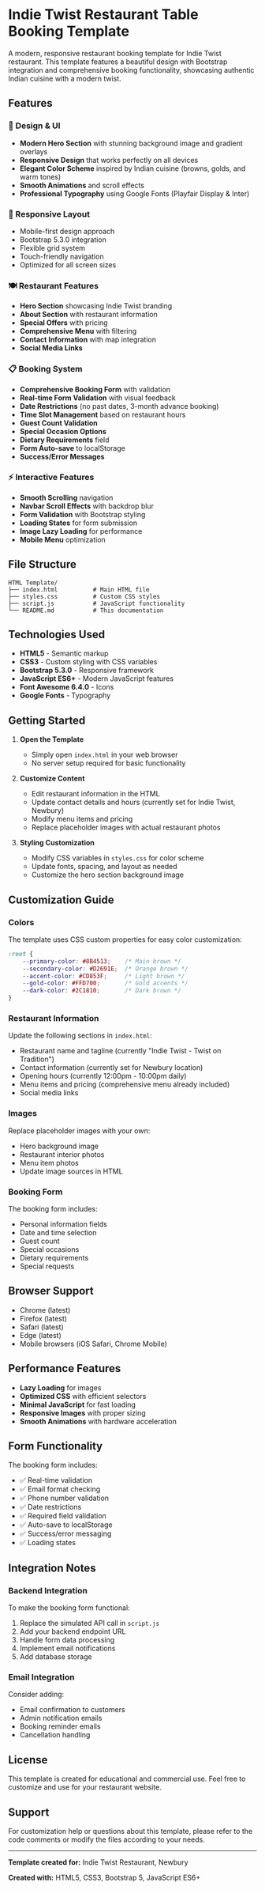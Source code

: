 # Indie Twist Restaurant Table Booking Template

A modern, responsive restaurant booking template for Indie Twist restaurant. This template features a beautiful design with Bootstrap integration and comprehensive booking functionality, showcasing authentic Indian cuisine with a modern twist.

## Features

### 🎨 Design & UI
- **Modern Hero Section** with stunning background image and gradient overlays
- **Responsive Design** that works perfectly on all devices
- **Elegant Color Scheme** inspired by Indian cuisine (browns, golds, and warm tones)
- **Smooth Animations** and scroll effects
- **Professional Typography** using Google Fonts (Playfair Display & Inter)

### 📱 Responsive Layout
- Mobile-first design approach
- Bootstrap 5.3.0 integration
- Flexible grid system
- Touch-friendly navigation
- Optimized for all screen sizes

### 🍽️ Restaurant Features
- **Hero Section** showcasing Indie Twist branding
- **About Section** with restaurant information
- **Special Offers** with pricing
- **Comprehensive Menu** with filtering
- **Contact Information** with map integration
- **Social Media Links**

### 📋 Booking System
- **Comprehensive Booking Form** with validation
- **Real-time Form Validation** with visual feedback
- **Date Restrictions** (no past dates, 3-month advance booking)
- **Time Slot Management** based on restaurant hours
- **Guest Count Validation**
- **Special Occasion Options**
- **Dietary Requirements** field
- **Form Auto-save** to localStorage
- **Success/Error Messages**

### ⚡ Interactive Features
- **Smooth Scrolling** navigation
- **Navbar Scroll Effects** with backdrop blur
- **Form Validation** with Bootstrap styling
- **Loading States** for form submission
- **Image Lazy Loading** for performance
- **Mobile Menu** optimization

## File Structure

```
HTML Template/
├── index.html          # Main HTML file
├── styles.css          # Custom CSS styles
├── script.js           # JavaScript functionality
└── README.md           # This documentation
```

## Technologies Used

- **HTML5** - Semantic markup
- **CSS3** - Custom styling with CSS variables
- **Bootstrap 5.3.0** - Responsive framework
- **JavaScript ES6+** - Modern JavaScript features
- **Font Awesome 6.4.0** - Icons
- **Google Fonts** - Typography

## Getting Started

1. **Open the Template**
   - Simply open `index.html` in your web browser
   - No server setup required for basic functionality

2. **Customize Content**
   - Edit restaurant information in the HTML
   - Update contact details and hours (currently set for Indie Twist, Newbury)
   - Modify menu items and pricing
   - Replace placeholder images with actual restaurant photos

3. **Styling Customization**
   - Modify CSS variables in `styles.css` for color scheme
   - Update fonts, spacing, and layout as needed
   - Customize the hero section background image

## Customization Guide

### Colors
The template uses CSS custom properties for easy color customization:

```css
:root {
    --primary-color: #8B4513;    /* Main brown */
    --secondary-color: #D2691E;  /* Orange brown */
    --accent-color: #CD853F;     /* Light brown */
    --gold-color: #FFD700;       /* Gold accents */
    --dark-color: #2C1810;       /* Dark brown */
}
```

### Restaurant Information
Update the following sections in `index.html`:
- Restaurant name and tagline (currently "Indie Twist - Twist on Tradition")
- Contact information (currently set for Newbury location)
- Opening hours (currently 12:00pm - 10:00pm daily)
- Menu items and pricing (comprehensive menu already included)
- Social media links

### Images
Replace placeholder images with your own:
- Hero background image
- Restaurant interior photos
- Menu item photos
- Update image sources in HTML

### Booking Form
The booking form includes:
- Personal information fields
- Date and time selection
- Guest count
- Special occasions
- Dietary requirements
- Special requests

## Browser Support

- Chrome (latest)
- Firefox (latest)
- Safari (latest)
- Edge (latest)
- Mobile browsers (iOS Safari, Chrome Mobile)

## Performance Features

- **Lazy Loading** for images
- **Optimized CSS** with efficient selectors
- **Minimal JavaScript** for fast loading
- **Responsive Images** with proper sizing
- **Smooth Animations** with hardware acceleration

## Form Functionality

The booking form includes:
- ✅ Real-time validation
- ✅ Email format checking
- ✅ Phone number validation
- ✅ Date restrictions
- ✅ Required field validation
- ✅ Auto-save to localStorage
- ✅ Success/error messaging
- ✅ Loading states

## Integration Notes

### Backend Integration
To make the booking form functional:
1. Replace the simulated API call in `script.js`
2. Add your backend endpoint URL
3. Handle form data processing
4. Implement email notifications
5. Add database storage

### Email Integration
Consider adding:
- Email confirmation to customers
- Admin notification emails
- Booking reminder emails
- Cancellation handling

## License

This template is created for educational and commercial use. Feel free to customize and use for your restaurant website.

## Support

For customization help or questions about this template, please refer to the code comments or modify the files according to your needs.

---

**Template created for:** Indie Twist Restaurant, Newbury

**Created with:** HTML5, CSS3, Bootstrap 5, JavaScript ES6+
